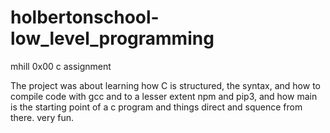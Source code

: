 # holbertonschool-low_level_programming
mhill 0x00 c assignment

The project was about learning how C is structured, the syntax, and how to compile code with gcc and to a lesser extent npm and pip3, and how main is the starting point of a c program and things direct and squence from there. very fun.
